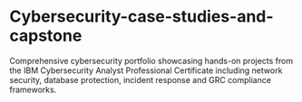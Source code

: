 # Cybersecurity-case-studies-and-capstone
Comprehensive cybersecurity portfolio showcasing hands-on projects from the IBM Cybersecurity Analyst Professional Certificate including network security, database protection, incident response and GRC compliance frameworks.
